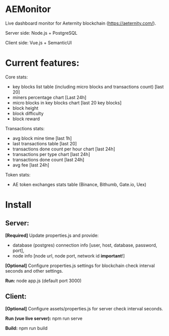 # AEMonitor

Live dashboard monitor for Aeternity blockchain (https://aeternity.com/).

Server side: Node.js + PostgreSQL

Client side: Vue.js + SemanticUI

# Current features:

Core stats:
- key blocks list table (including micro blocks and transactions count) [last 20]
- miners percentage chart [Last 24h]
- micro blocks in key blocks chart [last 20 key blocks]
- block height
- block difficulty
- block reward

Transactions stats: 
- avg block mine time [last 1h]
- last transactions table [last 20]
- transactions done count per hour chart [last 24h]
- transactions per type chart [last 24h]
- transactions done count [last 24h]
- avg fee [last 24h]

Token stats:
- AE token exchanges stats table (Binance, Bithumb, Gate.io, Uex)

# Install

## Server:

**[Required]**
Update properties.js and provide:
- database (postgres) connection info [user, host, database, password, port],
- node info [node url, node port, network id **important**!]


**[Optional]**
Configure properties.js settings for blockchain check interval seconds and other settings.

**Run:** node app.js (default port 3000)

## Client:

**[Optional]**
Configure assets/properties.js for server check interval seconds.

**Run (vue live server):** npm run serve

**Build:** npm run build

